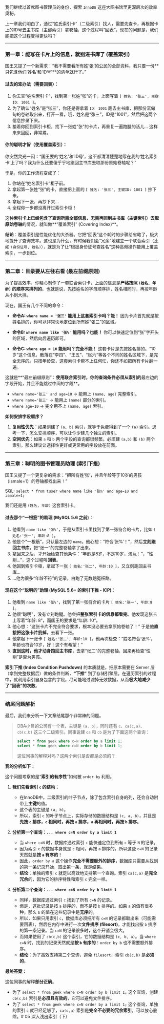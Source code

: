 我们继续以首席图书管理员的身份，探索 `InnoDB` 这座大图书馆里更深层次的效率奥秘。

上一章我们明白了，通过“姓氏索引卡”（二级索引）找人，需要先查卡，再根据卡上的ID号去主书库（主键索引）拿卷轴，这个过程叫“回表”。现在的问题是，我们能把这个过程变得更快吗？

-----

### 第一章：能写在卡片上的信息，就别进书库了 (覆盖索引)

国王又提了一个新需求：“我不需要看所有姓‘张’的公民的全部资料，我只要一份\*\*只包含他们‘姓名’和‘ID号’\*\*的清单就行了。”

#### 过去的笨办法（需要回表）：

1.  你去查“姓名索引卡”，找到第一张姓“张”的卡，上面写着 `[ 姓名: '张三', 主键ID: 1001 ]`。
2.  为了确认“姓名”是“张三”，你还是得拿着 `ID: 1001` 跑去主书库，把那份沉甸甸的卷轴取出来，打开一看，哦，姓名是“张三”，ID是“1001”，然后把这两个信息抄录下来。
3.  接着你回到索引卡柜，找下一张姓“张”的卡片，再重复一遍跑腿的活儿... 这样来来回回，非常累。

#### 你的聪明才智（使用覆盖索引）：

你突然灵光一闪：“国王要的‘姓名’和‘ID号’，这不都清清楚楚地写在我的‘姓名索引卡’上了吗？我为什么还要傻乎乎地跑回主书库去取那份原始卷轴呢？”

于是，你的工作流程变成了：

1.  你站在“姓名索引卡”柜子前。
2.  拿起第一张姓“张”的卡，直接把上面的 `[ 姓名: '张三', 主键ID: 1001 ]` 抄下来。
3.  拿起下一张，再抄下来...
4.  全程你一步都没离开过索引卡柜！

这种**索引卡上已经包含了查询所需全部信息，无需再回到主书库（主键索引）去取原始卷轴**的情况，就叫做\*\*“覆盖索引” (Covering Index)\*\*。

**结论**：覆盖索引是性能优化的大杀器。它把“回表”这个耗时的步骤给省略了，极大地提升了查询效率。这也是为什么，有时候我们会“冗余”地建立一个联合索引（比如 `(身份证号, 姓名)`），就是为了让“根据身份证号查姓名”这种高频操作能用上覆盖索引，一步到位。

-----

### 第二章：目录要从左往右看 (最左前缀原则)

为了提高效率，你精心制作了一套联合索引卡，上面的信息是**严格按照 `(姓名, 年龄)` 的顺序来排列的**。也就是说，先按姓名的字母顺序排，姓名相同时，再按年龄从小到大排。

现在，国王有几个不同的命令：

  * **命令A: `where name = '张三'`**
    **能用上这套索引卡吗？能！** 因为卡片首先就是按姓名排的，你可以非常快地定位到所有姓“张三”的区域。

  * **命令B: `where name like '张%'`**
    **能用吗？也能！** 你可以快速定位到“张”字开头的区域，然后向后遍历即可。

  * **命令C: `where age = 10`**
    **能用吗？完全不能！** 这套卡片是先按姓名排的。“10岁”这个信息，散落在“李四”、“王五”、“赵六”等各个不同的姓名区域下，是完全无序的。只按年龄查，这套索引卡帮不上任何忙，你还不如把所有卡片翻一遍。

这就是\*\*“最左前缀原则”**：使用联合索引时，你的查询条件必须从索引的**最左边的字段开始，并且不能跳过中间的字段\*\*。

  * `where name='张三' and age=10` -\> 能用上 `(name, age)` 完整索引。
  * `where name='张三'` -\> 能用上 `(name)` 部分的索引。
  * `where age=10` -\> 完全用不上 `(name, age)` 索引。

**如何安排字段顺序？**

1.  **复用性优先**：如果创建了 `(a, b)` 索引，就等于免费得到了一个 `(a)` 索引。思考一下，怎么安排顺序，可以让你少建几个独立的索引。
2.  **空间优先**：如果 `a` 和 `b` 两个字段的查询都很频繁，必须建 `(a,b)` 和 `(b)` 两个索引，那么建议让选择性更好或更常用的字段放在前面。

-----

### 第三章：聪明的图书管理员助理 (索引下推)

国王又提了一个更复杂的需求：“把所有姓‘张’，并且年龄等于10岁的男孩（ismale=1）的卷轴都找出来！”

SQL: `select * from tuser where name like '张%' and age=10 and ismale=1;`

我们还是用 `(姓名, 年龄)` 这套索引卡。

#### 过去那个“一根筋”的助理 (MySQL 5.6 之前)：

1.  他看到 `name like '张%'`，于是从索引卡里找到了第一张符合的卡片，比如 `[ 姓名:'张一', 年龄:8 ]`。
2.  他是个“一根筋”，只认最左边的 `name`。他心想：“符合‘张%’！”，然后**立刻跑回主书库**，把“张一”的完整卷轴拿了出来。
3.  拿回来之后，才开始检查其他条件：“年龄是8岁，不是10岁，淘汰！”，“性别...”，这个过程叫**回表**。
4.  他回到索引卡柜，拿起下一张 `[ 姓名:'张二', 年龄:10 ]`，又立刻跑回主书库...
5.  ...他为很多“年龄不符”的记录，白跑了无数趟冤枉路。

#### 现在这个“聪明的”助理 (MySQL 5.6+ 的索引下推 - ICP)：

1.  他看到 `name like '张%'`，找到了第一张符合的卡片 `[ 姓名:'张一', 年龄:8 ]`。
2.  他很“聪明”，没有立刻跑腿。他会把**整张索引卡的信息都看完**。他发现这张卡上写着“年龄: 8”，而国王的要求是“年龄: 10”。
3.  他心想：“这张卡片不完全符合要求，根本没必要去拿原始卷轴了！” 于是他**直接把这张卡片扔掉**，去看下一张。
4.  他拿起下一张卡 `[ 姓名:'张二', 年龄:10 ]`。他再次检查：“姓名符合‘张%’，年龄也符合10岁，好！这个有希望！”
5.  **直到这时，他才动身跑回主书库**，去拿“张二”的完整卷轴，回来再检查“性别”是否为男孩。

**索引下推 (Index Condition Pushdown)** 的本质就是，把原本需要在 Server 层（拿到完整数据后）做的条件判断，**“下推”** 到了存储引擎层。在遍历索引的过程中，就利用索引自身包含的字段，尽可能地过滤掉无效数据，从而**极大地减少了“回表”的次数**。

-----

### 结尾问题解析

最后，我们来分析一下文章结尾那个非常棒的问题。

> DBA小吕的公司有一个表，主键是 `(a, b)`，同时还有 `c`、`ca(c,a)`、`cb(c,b)` 这三个二级索引。同事说建 `ca` 和 `cb` 是为了下面这两个查询：
>
> ```sql
> select * from geek where c=N order by a limit 1;
> select * from geek where c=N order by b limit 1;
> ```
>
> 这位同事的解释对吗？这两个索引是否都是必须的？

**我的分析如下：**

这个问题考察的是“**索引的有序性**”如何被 `order by` 利用。

1.  **我们先看索引 `c` 的结构**：

      * 在InnoDB中，二级索引的叶子节点，除了包含索引自身的列，还会自动附带上**主键**的值。
      * 这个表的主键是 `(a, b)`。
      * 所以，索引 `c` 的叶子节点上，实际存储的数据结构是 `(c, a, b)`，并且是**先按 `c` 排序，`c` 相同时，再按 `a` 排序，`a` 再相同时，再按 `b` 排序**。

2.  **分析第一个查询：`... where c=N order by a limit 1`**

      * 当 `where c=N` 时，数据库通过索引 `c` 能快速定位到所有 `c` 等于 `N` 的记录。
      * 因为索引 `c` 的数据本身就是 `c` 相同，再按 `a` 排序的，所以这些 `c=N` 的记录天然就是**按 `a` 有序的**！
      * 因此，`order by a` 这个操作**完全不需要额外的排序**，数据库只需要从找到的第一条记录开始，取出第一条，就是结果。
      * **结论**：单独的索引 `c` 就足以高效地支持第一个查询。索引 `ca(c,a)` 是**完全冗余**的，因为它的排序特性和索引 `c` 完全一样。

3.  **分析第二个查询：`... where c=N order by b limit 1`**

      * 同样，数据库通过索引 `c` 找到了所有 `c=N` 的记录。
      * 但是，这批记录是按 `a` 排序的，而不是按 `b` 排序的。如果 `a` 的值有很多种，那么 `b` 的值在这些记录中是**无序**的。
      * 所以，如果只用索引 `c`，数据库必须把所有 `c=N` 的记录都取出来（可能需要回表），然后在内存中进行一次**文件排序 (filesort)**，才能找出按 `b` 排序的第一条记录。当 `c=N` 的记录很多时，这个开销会很大。
      * 而如果使用了 `cb(c,b)` 这个索引，它的数据结构是 `(c, b, a)`。当 `where c=N` 时，找到的记录天然就是**按 `b` 有序的**！`order by b` 也不需要额外排序。
      * **结论**：为了高效支持第二个查询，避免 `filesort`，索引 `cb(c,b)` 是**必须的**。

**最终答案：**

这位同事的解释**部分正确**。

  * 为了 `select * from geek where c=N order by b limit 1;` 这个查询，创建 `cb(c,b)` 索引是**必须且有效的**，它可以避免文件排序。
  * 为了 `select * from geek where c=N order by a limit 1;` 这个查询，单独的索引 `c` 就已经足够了，`ca(c,a)` 索引是**完全不必要的冗余索引**，可以放心删除。# 05 深入浅出索引（下）